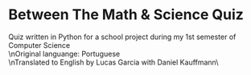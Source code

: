 # Between The Math & Science Quiz
Quiz written in Python for a school project during my 1st semester of Computer Science\
\nOriginal languange: Portuguese\
\nTranslated to English by Lucas Garcia with Daniel Kauffmann\
